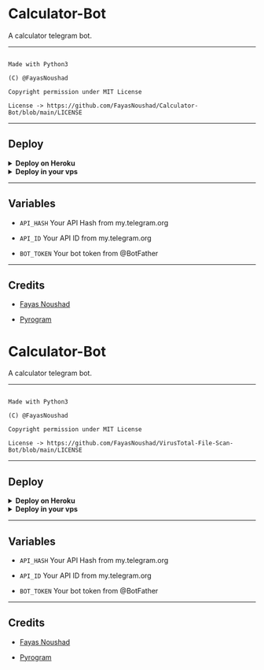# Calculator-Bot

A calculator telegram bot.

---

```

Made with Python3

(C) @FayasNoushad

Copyright permission under MIT License

License -> https://github.com/FayasNoushad/Calculator-Bot/blob/main/LICENSE

```

---

## Deploy 

<details>

  <summary><b>Deploy on Heroku</b></summary>

<br>

<p align="left">

  <a href="https://heroku.com/deploy?template=https://github.com/kenanismayilov335/VirusTotal-File-Scan-Bot/tree/main">

     <img height="30px" src="https://img.shields.io/badge/Deploy%20To%20Heroku-blueviolet?style=for-the-badge&logo=heroku">

  </a>

</p>

</details>

<details>

  <summary><b>Deploy in your vps</b></summary>

<br>

```sh

git clone https://github.com/kenanismayilov335/VirusTotal-File-Scan-Bot/tree/main

cd Calculator-Bot

pip3 install -r requirements.txt

# <Create Variables appropriately>

python3 main.py

```

</details>

---

## Variables

- `API_HASH` Your API Hash from my.telegram.org

- `API_ID` Your API ID from my.telegram.org

- `BOT_TOKEN` Your bot token from @BotFather

---

## Credits

- [Fayas Noushad](https://github.com/FayasNoushad)

- [Pyrogram](https://github.com/pyrogram/pyrogram)


# Calculator-Bot

A calculator telegram bot.

---

```

Made with Python3

(C) @FayasNoushad

Copyright permission under MIT License

License -> https://github.com/FayasNoushad/VirusTotal-File-Scan-Bot/blob/main/LICENSE

```

---

## Deploy 

<details>

  <summary><b>Deploy on Heroku</b></summary>

<br>

<p align="left">

  <a href="https://heroku.com/deploy?template=https://github.com/kenanismayilov335/VirusTotal-File-Scan-Bot/tree/main">

     <img height="30px" src="https://img.shields.io/badge/Deploy%20To%20Heroku-blueviolet?style=for-the-badge&logo=heroku">

  </a>

</p>

</details>

<details>

  <summary><b>Deploy in your vps</b></summary>

<br>

```sh

git clone https://github.com/FayasNoushad/Calculator-Bot/tree/main

cd Calculator-Bot

pip3 install -r requirements.txt

# <Create Variables appropriately>

python3 main.py

```

</details>

---

## Variables

- `API_HASH` Your API Hash from my.telegram.org

- `API_ID` Your API ID from my.telegram.org

- `BOT_TOKEN` Your bot token from @BotFather

---

## Credits

- [Fayas Noushad](https://github.com/FayasNoushad)

- [Pyrogram](https://github.com/pyrogram/pyrogram)

